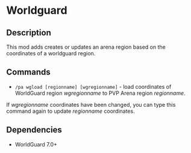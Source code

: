 # Worldguard

## Description

This mod adds creates or updates an arena region based on the coordinates of a worldguard region.

## Commands

- `/pa wgload [regionname] [wgregionname]` \- load coordinates of WorldGuard region *wgregionname* to PVP Arena region *regionname*. 

If *wgregionname* coordinates have been changed, you can type this command again to update *regionname* coordinates.

## Dependencies

- WorldGuard 7.0+
